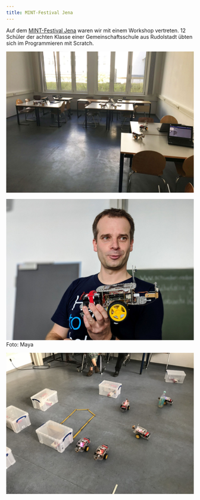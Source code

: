 ```yaml
---
title: MINT-Festival Jena
---
```


Auf dem [MINT-Festival Jena](https://www.mint.uni-jena.de/) waren wir mit einem Workshop vertreten. 12 Schüler der achten Klasse einer Gemeinschaftsschule aus Rudolstadt übten sich im Programmieren mit Scratch.

![Workshop MINT-Festival](/news/images/2018-09-12_Workshop_MINT-Festival1.jpg)

![Workshop MINT-Festival](/news/images/2018-09-12_Workshop_MINT-Festival2.jpg)
Foto: Maya

![Workshop MINT-Festival](/news/images/2018-09-12_Workshop_MINT-Festival3.jpg)
